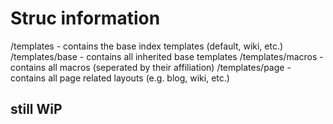 # Struc information

/templates - contains the base index templates (default, wiki, etc.)
/templates/base - contains all inherited base templates
/templates/macros - contains all macros (seperated by their affiliation)
/templates/page - contains all page related layouts (e.g. blog, wiki, etc.)

## still WiP
